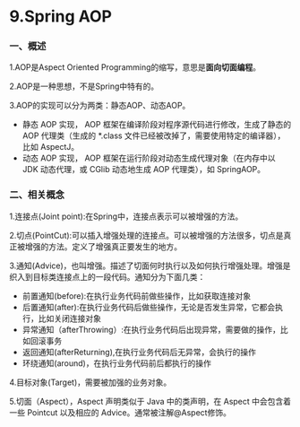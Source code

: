# 9.Spring AOP

### 一、概述

1.AOP是Aspect Oriented Programming的缩写，意思是**面向切面编程**。

2.AOP是一种思想，不是Spring中特有的。

3.AOP的实现可以分为两类：静态AOP、动态AOP。

- 静态 AOP 实现， AOP 框架在编译阶段对程序源代码进行修改，生成了静态的 AOP 代理类（生成的 *.class 文件已经被改掉了，需要使用特定的编译器），比如 AspectJ。
- 动态 AOP 实现， AOP 框架在运行阶段对动态生成代理对象（在内存中以 JDK 动态代理，或 CGlib 动态地生成 AOP 代理类），如 SpringAOP。

### 二、相关概念

1.连接点(Joint point):在Spring中，连接点表示可以被增强的方法。

2.切点(PointCut):可以插入增强处理的连接点。可以被增强的方法很多，切点是真正被增强的方法。定义了增强真正要发生的地方。

3.通知(Advice)，也叫增强。描述了切面何时执行以及如何执行增强处理。增强是织入到目标类连接点上的一段代码。通知分为下面几类：

- 前置通知(before):在执行业务代码前做些操作，比如获取连接对象
- 后置通知(after):在执行业务代码后做些操作，无论是否发生异常，它都会执行，比如关闭连接对象
- 异常通知（afterThrowing）:在执行业务代码后出现异常，需要做的操作，比如回滚事务
- 返回通知(afterReturning),在执行业务代码后无异常，会执行的操作
- 环绕通知(around)，在执行业务代码前后都执行的操作

4.目标对象(Target)，需要被加强的业务对象。

5.切面（Aspect），Aspect 声明类似于 Java 中的类声明，在 Aspect 中会包含着一些 Pointcut 以及相应的 Advice。通常被注解@Aspect修饰。

